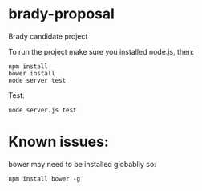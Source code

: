 # brady-proposal
Brady candidate project

To run the project make sure you installed node.js, then:

    npm install
    bower install
    node server test
    
Test:

    node server.js test

# Known issues:
bower may need to be installed globablly so:
    
    npm install bower -g 
